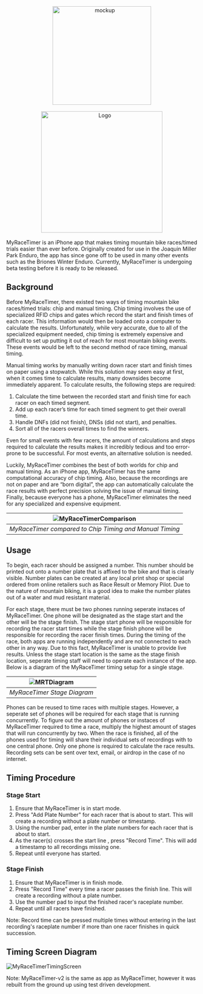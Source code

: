 <div align="center">
    <picture>
        <img alt="mockup" src="https://github.com/nikodittmar/MyRaceTimer-v2/assets/77522904/1feb3f7d-4abc-47d0-b588-754015217c04" width="260">
    </picture>
    <br>
    <br>
    <picture>
        <source media="(prefers-color-scheme: dark)" srcset="https://github.com/nikodittmar/MyRaceTimer-v2/assets/77522904/c8f12afc-84ed-45f2-badd-b9a53e345caa">
        <source media="(prefers-color-scheme: light)" srcset="https://github.com/nikodittmar/MyRaceTimer-v2/assets/77522904/751d18ed-02f5-4ad1-87a7-49f8054d9060">
        <img alt="Logo" src="./READMEImages/MRTLogoWhite.png" width="320">
    </picture>
</div>
<br>
MyRaceTimer is an iPhone app that makes timing mountain bike races/timed trials easier than ever before. Originally created for use in the Joaquin Miller Park Enduro, the app has since gone off to be used in many other events such as the Briones Winter Enduro. Currently, MyRaceTimer is undergoing beta testing before it is ready to be released.

## Background 
Before MyRaceTimer, there existed two ways of timing mountain bike races/timed trials: chip and manual timing. Chip timing involves the use of specialized RFID chips and gates which record the start and finish times of each racer. This information would then be loaded onto a computer to calculate the results. Unfortunately, while very accurate, due to all of the specialized equipment needed, chip timing is extremely expensive and difficult to set up putting it out of reach for most mountain biking events. These events would be left to the second method of race timing, manual timing. 

Manual timing works by manually writing down racer start and finish times on paper using a stopwatch. While this solution may seem easy at first, when it comes time to calculate results, many downsides become immediately apparent. To calculate results, the following steps are required:

1. Calculate the time between the recorded start and finish time for each racer on each timed segment.
2. Add up each racer’s time for each timed segment to get their overall time.
3. Handle DNFs (did not finish), DNSs (did not start), and penalties.
4. Sort all of the racers overall times to find the winners.

Even for small events with few racers, the amount of calculations and steps required to calculate the results makes it incredibly tedious and too error-prone to be successful. For most events, an alternative solution is needed.

Luckily, MyRaceTimer combines the best of both worlds for chip and manual timing. As an iPhone app, MyRaceTimer has the same computational accuracy of chip timing. Also, because the recordings are not on paper and are “born digital”, the app can automatically calculate the race results with perfect precision solving the issue of manual timing. Finally, because everyone has a phone, MyRaceTimer eliminates the need for any specialized and expensive equipment. 

| ![MyRaceTimerComparison](https://github.com/nikodittmar/MyRaceTimer-v2/assets/77522904/623c1618-53fc-429b-aab2-5005b6605689) | 
|:--:| 
| *MyRaceTimer compared to Chip Timing and Manual Timing* |

## Usage
To begin, each racer should be assigned a number. This number should be printed out onto a number plate that is affixed to the bike and that is clearly visible. Number plates can be created at any local print shop or special ordered from online retailers such as Race Result or Memory Pilot. Due to the nature of mountain biking, it is a good idea to make the number plates out of a water and mud resistant material.

For each stage, there must be two phones running seperate instaces of MyRaceTimer. One phone will be designated as the stage start and the other will be the stage finish. The stage start phone will be responsible for recording the racer start times while the stage finish phone will be responsible for recording the racer finish times. During the timing of the race, both apps are running independently and are not connected to each other in any way. Due to this fact, MyRaceTimer is unable to provide live results. Unless the stage start location is the same as the stage finish location, seperate timing staff will need to operate each instance of the app. Below is a diagram of the MyRaceTimer timing setup for a single stage. 

| ![MRTDiagram](https://github.com/nikodittmar/MyRaceTimer-v2/assets/77522904/9d61bee8-4670-4d5e-b283-25db84730594) | 
|:--:| 
| *MyRaceTimer Stage Diagram* |

Phones can be reused to time races with multiple stages. However, a seperate set of phones will be required for each stage that is running concurrently. To figure out the amount of phones or instaces of MyRaceTimer required to time a race, multiply the highest amount of stages that will run concurrently by two. When the race is finished, all of the phones used for timing will share their individual sets of recordings with to one central phone. Only one phone is required to calculate the race results. Recording sets can be sent over text, email, or airdrop in the case of no internet.  

## Timing Procedure

### Stage Start
1. Ensure that MyRaceTimer is in start mode.
2. Press "Add Plate Number" for each racer that is about to start. This will create a recording without a plate number or timestamp.
3. Using the number pad, enter in the plate numbers for each racer that is about to start.
4. As the racer(s) crosses the start line , press "Record Time". This will add a timestamp to all recordings missing one.
5. Repeat until everyone has started.

### Stage Finish
1. Ensure that MyRaceTimer is in finish mode.
2. Press "Record Time" every time a racer passes the finish line. This will create a recording without a plate number.
3. Use the number pad to input the finished racer's raceplate number.
4. Repeat until all racers have finished.

Note: Record time can be pressed multiple times without entering in the last recording's raceplate number if more than one racer finishes in quick succession.

## Timing Screen Diagram

![MyRaceTimerTimingScreen](https://github.com/nikodittmar/MyRaceTimer-v2/assets/77522904/7249a4fd-c873-49a0-9976-49577442b4d0)


Note: MyRaceTimer-v2 is the same as app as MyRaceTimer, however it was rebuilt from the ground up using test driven development.
